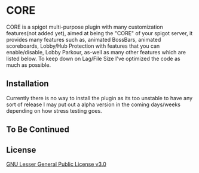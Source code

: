 # CORE

CORE is a spigot multi-purpose plugin with many customization features(not added yet), aimed at being the "CORE" of your spigot server, it provides many features such as, animated BossBars, animated scoreboards, Lobby/Hub Protection with features that you can enable/disable, Lobby Parkour, as-well as many other features which are listed below. To keep down on Lag/File Size I've optimized the code as much as possible.

## Installation

Currently there is no way to install the plugin as its too unstable to have any sort of release I may put out a alpha version in the coming days/weeks depending on how stress testing goes.

## To Be Continued

## License

[GNU Lesser General Public License v3.0](https://raw.githubusercontent.com/UpFault/CORE/master/LICENCE)

